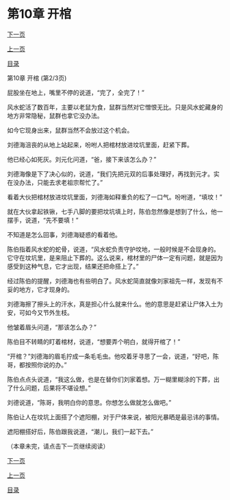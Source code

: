 <h1>第10章   开棺</h1>
            <div><p><a href="./29_%E7%AC%AC10%E7%AB%A0_%E5%BC%80%E6%A3%BA.md">下一页</a></p><p><a href="./27_%E7%AC%AC10%E7%AB%A0_%E5%BC%80%E6%A3%BA.md">上一页</a></p><p><a href="../">目录</a></p></div>
            <div><p>第10章   开棺 (第2/3页)</p><p>屁股坐在地上，嘴里不停的说道，“完了，全完了！”</p><p>风水蛇活了数百年，主要以老鼠为食，鼠群当然对它憎恨无比。只是风水蛇藏身的地方非常隐秘，鼠群也拿它没办法。</p><p>如今它现身出来，鼠群当然不会放过这个机会。</p><p>刘德海沮丧的从地上站起来，吩咐人把棺材放进坟坑里面，赶紧下葬。</p><p>他已经心如死灰。刘元化问道，“爸，接下来该怎么办？”</p><p>刘德海像是下了决心似的，说道，“我们先把元双的后事处理好，再找到元才。实在没办法，只能去求老祖宗帮忙了。”</p><p>看着大伙把棺材放进坟坑里面，刘德海如释重负的松了一口气。吩咐道，“填坟！”</p><p>就在大伙拿起铁锹，七手八脚的要把坟坑填上时，陈伯忽然像是想到了什么，他一摆手，说道，“先不要填！”</p><p>不知道是怎么回事，刘德海疑惑的看着他。</p><p>陈伯指着风水蛇的蛇骨，说道，“风水蛇负责守护坟地，一般时候是不会现身的。它守在坟坑里，是来阻止下葬的。这么说来，棺材里的尸体一定有问题，就是因为感受到这种气息，它才出现，结果还把命搭上了。”</p><p>经过陈伯的提醒，刘德海也有些明白了。风水蛇简直就像刘家祖先一样，发现有不妥的地方，它才现身的。</p><p>刘德海擦了擦头上的汗水，真是担心什么就来什么。他的意思是赶紧让尸体入土为安，可如今又节外生枝。</p><p>他皱着眉头问道，“那该怎么办？”</p><p>陈伯目不转睛的盯着棺材，说道，“想要弄个明白，就得开棺了！”</p><p>“开棺？”刘德海的眉毛拧成一条毛毛虫。他咬着牙寻思了一会，说道，“好吧，陈哥，都按照你说的办。”</p><p>陈伯点点头说道，“我这么做，也是在替你们刘家着想。万一糊里糊涂的下葬，出了什么问题，后果将不堪设想。”</p><p>刘德说道，“陈哥，我明白你的意思。你想怎么做就怎么做吧。”</p><p>陈伯让人在坟坑上面搭了个遮阳棚，对于尸体来说，被阳光暴晒是最忌讳的事情。</p><p>遮阳棚搭好后，陈伯跟我说道，“潮儿，我们一起下去。”</p><p>（本章未完，请点击下一页继续阅读）</p></div>
            <div><p><a href="./29_%E7%AC%AC10%E7%AB%A0_%E5%BC%80%E6%A3%BA.md">下一页</a></p><p><a href="./27_%E7%AC%AC10%E7%AB%A0_%E5%BC%80%E6%A3%BA.md">上一页</a></p><p><a href="../">目录</a></p></div>